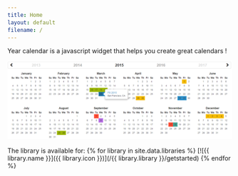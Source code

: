 ```yaml
---
title: Home
layout: default
filename: /
--- 
```


Year calendar is a javascript widget that helps you create great calendars !


![Calendar](/assets/img/calendar.png)


The library is available for:
{% for library in site.data.libraries %} [![{{ library.name }}]({{ library.icon }})](/{{ library.library }}/getstarted) {% endfor %}